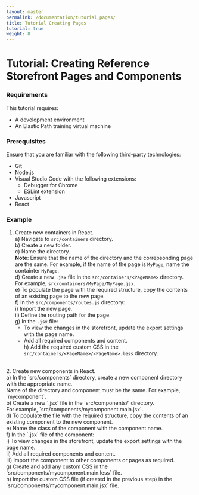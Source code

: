 ```yaml
---
layout: master
permalink: /documentation/tutorial_pages/
title: Tutorial Creating Pages
tutorial: true
weight: 8
---
```

# Tutorial: Creating Reference Storefront Pages and Components

### Requirements

This tutorial requires:
* A development environment
* An Elastic Path training virtual machine

### Prerequisites

Ensure that you are familiar with the following third-party technologies:
* Git
* Node.js
* Visual Studio Code with the following extensions:
  * Debugger for Chrome
  * ESLint extension
* Javascript
* React

### Example

1. Create new containers in React.<br>
  a) Navigate to `src/containers` directory.<br>
  b) Create a new folder.<br>
  c) Name the directory. <br>
      **Note**: Ensure that the name of the directory and the correpsonding page are the same. For example, if the name of the page is `MyPage`, name the containter `MyPage`.<br>
  d) Create a new `.jsx` file in the `src/containers/<PageName>` directory. <br>
      For example, `src/containers/MyPage/MyPage.jsx`.<br>
  e) To populate the page with the required structure, copy the contents of an existing page to the new page.<br>
  f) In the `src/components/routes.js` directory:<br>
    i)  Import the new page.<br>
    ii) Define the routing path for the page.<br>
  g) In the `.jsx` file:<br>
    * To view the changes in the storefront, update the export settings with the page name.<br>
    * Add all required components and content.<br>
  h) Add the required custom CSS in the `src/containers/<PageName>/<PageName>.less` directory. <br>
  <br>
2. Create new components in React.<br>
  a) In the `src/components` directory, create a new component directory with the appropriate name.<br>
  Name of the directory and component must be the same. For example, `mycomponent`.<br>
  b) Create a new `.jsx` file in the `src/components/<componentName>` directory. <br> For example, `src/components/mycomponent.main.jsx`.<br>
  d) To populate the file with the required structure, copy the contents of an existing component to the new component.<br>
  e) Name the class of the component with the component name.<br>
  f) In the `.jsx` file of the component:<br>
    i)  To view changes in the storefront, update the export settings with the page name.<br>
    ii)  Add all required components and content.<br>
    iii) Import the component to other components or pages as required.<br>
  g) Create and add any custom CSS in the `src/components/mycomponent.main.less` file.<br>
  h) Import the custom CSS file (if created in the previous step) in the `src/components/mycomponent.main.jsx` file.
